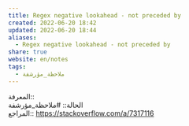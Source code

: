 ```yaml
---  
title: Regex negative lookahead - not preceded by  
created: 2022-06-20 18:42  
updated: 2022-06-20 18:44  
aliases:  
  - Regex negative lookahead - not preceded by  
share: true  
website: en/notes  
tags:  
  - ملاحظة_مؤرشفة  
---  
```

  
  
المعرفة:: [](Regex)  
الحالة:: #ملاحظة_مؤرشفة  
المراجع:: <https://stackoverflow.com/a/7317116>  
  
